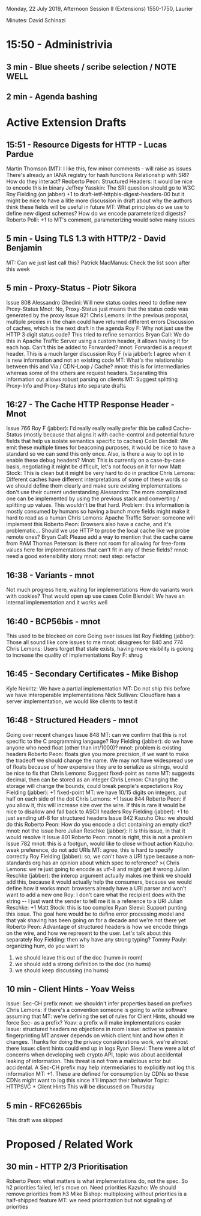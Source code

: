 Monday, 22 July 2019, Afternoon Session II (Extensions)
1550-1750, Laurier

Minutes: David Schinazi

# 15:50 - Administrivia

## 3 min - Blue sheets / scribe selection / NOTE WELL

## 2 min - Agenda bashing

# Active Extension Drafts

## 15:51 - Resource Digests for HTTP - Lucas Pardue

Martin Thomson (MT): I like this, few minor comments - will raise as issues
There's already an IANA registry for hash functions
Relationship with SRI? How do they interact?
Reoberto Peon: Structured Headers: it would be nice to encode this in binary
Jeffrey Yasskin: The SRI question should go to W3C
Roy Fielding (on jabber) +1 to draft-ietf-httpbis-digest-headers-00 but it might be nice to have a litle more discussion in draft about why the authors think these fields will be useful in future
MT: What principles do we use to define new digest schemes? How do we encode parameterized digests?
Roberto Polli: +1 to MT's comment, parameterizing would solve many issues

## 5 min - Using TLS 1.3 with HTTP/2 - David Benjamin

MT: Can we just last call this?
Patrick MacManus: Check the list soon after this week

## 5 min - Proxy-Status - Piotr Sikora

Issue 808
Alessandro Ghedini: Will new status codes need to define new Proxy-Status
Mnot: No, Proxy-Status just means that the status code was generated by the proxy
Issue 821
Chris Lemons: In the previous proposal, multiple proxies in the chain could have returned different errors
Discussion of caches, which is the next draft in the agenda
Roy F: Why not just use the HTTP 3 digit status code? This tried to refine semantics
Bryan Call: We do this in Apache Traffic Server using a custom header, it allows having it for each hop. Can't this be added to Forwarded?
mnot: Forwarded is a request header. This is a much larger discussion
Roy F (via jabber): I agree when it is new information and not an existing code
MT: What's the relationship between this and Via / CDN-Loop / Cache?
mnot: this is for intermediaries whereas some of the others are request headers. Separating this information out allows robust parsing on clients
MT: Suggest splitting Proxy-Info and Proxy-Status into separate drafts

## 16:27 - The Cache HTTP Response Header - Mnot

Issue 766
Roy F (jabber):  I'd really really really prefer this be called Cache-Status (mostly because that aligns it with cache-control and potential future fields that help us isolate semantics specific to caches)
Colin Bendell: We emit these multiple times for beaconing purposes, it would be nice to have a standard so we can send this only once. Also, is there a way to opt in to enable these debug headers?
Mnot: This is currently on a case-by-case basis, negotiating it might be difficult, let's not focus on it for now
Matt Stock: This is clean but it might be very hard to do in practice
Chris Lemons: Different caches have different interpretations of some of these words so we should define them clearly and make sure existing implementations don't use their current understanding
Alessandro: The more complicated one can be implemented by using the previous stack and converting / splitting up values. This wouldn't be that hard. Problem: this information is mostly consumed by humans so having a bunch more fields might make it hard to read as a human
Chris Lemons: Apache Traffic Server: someone will implement this
Roberto Peon: Browsers also have a cache, and it's problematic... Should we use HTTP to probe the local cache like we probe remote ones?
Bryan Call: Please add a way to mention that the cache came from RAM
Thomas Peterson: is there not room for allowing for free-form values here for implementations that can't fit in any of these fields?
mnot: need a good extensibility story
mnot: next step: refactor

## 16:38 - Variants - mnot
Not much progress here, waiting for implementations
How do variants work with cookies? That would open up use cases
Colin Blendell: We have an internal implementation and it works well

## 16:40 - BCP56bis - mnot
This used to be blocked on core
Going over issues list
Roy Fielding (jabber): Those all sound like core issues to me
mnot: disagrees for 840 and 774
Chris Lemons: Users forget that stale exists, having more visibility is goiong to increase the quality of implementations
Roy F: shrug

## 16:45 - Secondary Certificates - Mike Bishop
Kyle Nekritz: We have a partial implementation
MT: Do not ship this before we have interoperable implementations
Nick Sullivan: Cloudflare has a server implementation, we would like clients to test it

## 16:48 - Structured Headers - mnot
Going over recent changes
Issue 848
MT: can we confirm that this is not specific to the C programming language?
Roy Fielding (jabber): do we have anyone who need float (other than int/1000)?
mnot: problem is existing headers
Roberto Peon: floats give you more precision, if we want to make the tradeoff we should change the name. We may not have widespread use of floats because of how expensive they are to serialize as strings, would be nice to fix that
Chris Lemons: Suggest fixed-point as name
MT: suggests decimal, then can be stored as an integer
Chris Lemon: Changing the storage will change the bounds, could break people's expectations
Roy Fielding (jabber): +1 fixed-point
MT: we have 10/15 digits on integers, put half on each side of the dot
Chris Lemons: +1
Issue 844
Roberto Peon: if you allow it, this will increase size over the wire. If this is rare it would be nice to disallow and fall back to ASCII headers
Roy Fielding (jabber): +1 to just sending utf-8 for structured headers
Issue 842
Kazuho Oku: we should do this
Roberto Peon: How do you encode a dict containing an empty dict?
mnot: not the issue here
Julian Reschke (jabber):  it *is* this issue, in that it would resolve it
Issue 801
Roberto Peon: mnot is right, this is not a problem
Issue 782
mnot: this is a footgun, would like to close without action
Kazuho: weak preference, do not add URIs
MT: agree, this is hard to specify correctly
Roy Fielding (jabber): so, we can't have a URI type because a non-standards org has an opinion about which spec to reference? >(
Chris Lemons: we're just going to encode as utf-8 and might get it wrong
Julian Reschke (jabber): the interop argument actually makes me think we should add this, because it would actually help the consumers, because we would define how it works
mnot: browsers already have a URI parser and won't want to add a new one
Roy: I don't care what the recipient does with the string -- I just want the sender to tell me it is a reference to a URI
Julian Reschke: +1
Matt Stock: this is too complex
Ryan Sleevi: Support punting this issue. The goal here would be to define error processing model and that yak shaving has been going on for a decade and we're not there yet
Roberto Peon: Advantage of structured headers is how we encode things on the wire, and how we represent to the user. Let's talk about this separately
Roy Fielding: then why have any strong typing?
Tommy Pauly: organizing hum, do you want to
1) we should leave this out of the doc (humm in room)
2) we should add a strong definition to the doc (no hums)
3) we should keep discussing (no hums)

## 10 min - Client Hints - Yoav Weiss
Issue: Sec-CH prefix
mnot: we shouldn't infer properties based on prefixes
Chris Lemons: if there's a convention someone is going to write software assuming that
MT: we're defining the set of rules for Client Hints, should we force Sec- as a prefix?
Yoav: a prefix will make implementations easier
Issue: structured headers
no objections in room
Issue: active vs passive fingerprinting
MT:answer depends on which client hint and how often it changes. Thanks for doing the privacy considerations work, we're almost there
Issue: client hints could end up in logs
Ryan Sleevi: There were a lot of concerns when developing web crypto API, topic was about accidental leaking of information. This threat is not from a malicious actor but accidental. A Sec-CH prefix may help intermediaries to explicitly not log this information
MT: +1. These are defined for consumption by CDNs so these CDNs might want to log this since it'll impact their behavior
Topic: HTTPSVC + Client Hints
This will be discussed on Thursday

## 5 min - RFC6265bis
This draft was skipped

# Proposed / Related Work

## 30 min - HTTP 2/3 Prioritisation
Roberto Peon: what matters is what implementations do, not the spec. So h2 priorities failed, let's move on. Need priorities
Kazuho: We should remove priorities from h3
Mike Bishop: multiplexing without priorities is a half-shipped feature
MT: we need prioritization but not signaling of priorities